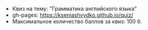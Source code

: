 * Квиз на тему: "Грамматика английского языка"
* gh-pages: https://kseniashvydko.github.io/quiz/
* Максимальное количество баллов за квиз: 100 б.
